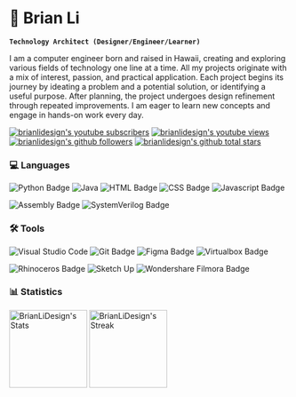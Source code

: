 # 🌠 Brian Li

**`Technology Architect (Designer/Engineer/Learner)`**

I am a computer engineer born and raised in Hawaii, creating and exploring various fields of technology one line at a time. All my projects originate with a mix of interest, passion, and practical application. Each project begins its journey by ideating a problem and a potential solution, or identifying a useful purpose. After planning, the project undergoes design refinement through repeated improvements. I am eager to learn new concepts and engage in hands-on work every day.

<p align="left">
  <a href="https://www.youtube.com/@brianlidesign">
    <img alt="brianlidesign's youtube subscribers" title="Subscribe to BrianLiDesign's YouTube channel" src="https://custom-icon-badges.demolab.com/youtube/channel/subscribers/UCxRYK_yDD8ifKN08XwfdXuQ?color=%23E05D44&label=SUBSCRIBE&logo=video&logoColor=white&style=for-the-badge&labelColor=CE4630"/></a>
  <a href="https://www.youtube.com/@brianlidesign">
    <img alt="brianlidesign's youtube views" title="BrianLiDesign's YouTube views" src="https://custom-icon-badges.demolab.com/youtube/channel/views/UCxRYK_yDD8ifKN08XwfdXuQ?color=%23E1AD0E&logo=eye&logoColor=white&style=for-the-badge&labelColor=C79600"/></a>
  <a href="https://github.com/BrianLiDesign?tab=followers">
    <img alt="brianlidesign's github followers" title="Follow BrianLiDesign on Github" src="https://custom-icon-badges.demolab.com/github/followers/BrianLiDesign?color=236ad3&labelColor=1155ba&style=for-the-badge&logo=person-add&label=Follow&logoColor=white"/></a>
  <a href="https://github.com/BrianLiDesign?tab=repositories&sort=stargazers">
    <img alt="brianlidesign's github total stars" title="BrianLiDesign's total stars on GitHub" src="https://custom-icon-badges.demolab.com/github/stars/BrianLiDesign?color=55960c&style=for-the-badge&labelColor=488207&logo=star"/></a>
</p>

### 💻 Languages

![Python Badge](https://img.shields.io/badge/python-3776AB?style=for-the-badge&logo=python&labelColor=black)
![Java](https://img.shields.io/badge/java-%23ED8B00?style=for-the-badge&logo=openjdk&logoColor=white&labelColor=black)
![HTML Badge](https://img.shields.io/badge/html-E34F26?style=for-the-badge&logo=html5&labelColor=black)
![CSS Badge](https://img.shields.io/badge/css-663399?style=for-the-badge&logo=css&labelColor=black)
![Javascript Badge](https://img.shields.io/badge/javascript-F0DB4F?style=for-the-badge&logo=javascript&labelColor=black)

![Assembly Badge](https://img.shields.io/badge/assembly-assembly?style=for-the-badge&color=darkblue)
![SystemVerilog Badge](https://img.shields.io/badge/systemverilog-systemverilog?style=for-the-badge&color=lightblue)

### 🛠️ Tools

![Visual Studio Code](https://img.shields.io/badge/Visual%20Studio%20Code-0078d7.svg?style=for-the-badge&logo=visual-studio-code&logoColor=white)
![Git Badge](https://img.shields.io/badge/git-F05032?style=for-the-badge&logo=git&labelColor=black)
![Figma Badge](https://img.shields.io/badge/figma-F24E1E?style=for-the-badge&logo=figma&labelColor=black)
![Virtualbox Badge](https://img.shields.io/badge/VirtualBox-21416b?style=for-the-badge&logo=VirtualBox&logoColor=F61B4&labelColor=black)

![Rhinoceros Badge](https://img.shields.io/badge/rhinoceros-801010?style=for-the-badge&logo=rhinoceros&labelColor=black)
![Sketch Up](https://img.shields.io/badge/SketchUp-005F9E?style=for-the-badge&logo=sketchup&logoColor=white&labelColor=black)
![Wondershare Filmora Badge](https://img.shields.io/badge/filmora-07273D?style=for-the-badge&logo=wondershare-filmora&labelColor=black)

### 📊 Statistics

  <div class="badge-github-statistics">
    <p align="left">
      <img height="140" src="https://github-readme-stats.vercel.app/api/top-langs/?username=brianlidesign&theme=default&show_icons=true&hide_border=false&layout=compact&count_private=true&langs_count=10&size_weight=0.5&count_weight=0.5" alt="BrianLiDesign's Stats">
      <img height="140" src="https://github-readme-streak-stats.herokuapp.com/?user=brianlidesign&theme=default&hide_border=false" alt="BrianLiDesign's Streak">
    </p>
  </div>
    <br>
